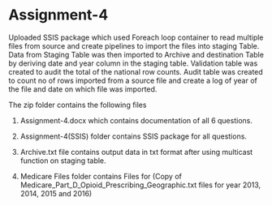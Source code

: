 # Assignment-4

Uploaded SSIS package which used Foreach loop container to read multiple files from source and create pipelines to import the files into staging Table. Data from Staging Table was then imported to Archive  and destination Table by deriving date and year column in the staging table. Validation table was created to audit the total of the national row counts. Audit table was created to count no of rows imported from a source file and create a log of year of the file and date on which file was imported.

The zip folder contains the following files

1. Assignment-4.docx which contains documentation of all 6 questions.

2. Assignment-4(SSIS) folder contains SSIS package for all questions.

3. Archive.txt file contains output data in txt format after using multicast function on staging table.

4. Medicare Files folder contains Files for (Copy of Medicare_Part_D_Opioid_Prescribing_Geographic.txt files for year 2013, 2014, 2015 and 2016)

